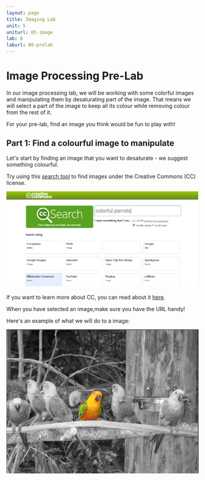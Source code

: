 ```yaml
---
layout: page
title: Imaging Lab
unit: 5
uniturl: 05-image
lab: 0
laburl: 00-prelab
---
```


Image Processing Pre-Lab
====================

In our image processing lab, we will be working with some colorful images and manipulating them by desaturating part of the image. That means we will select a part of the image to keep all its colour while removing colour from the rest of it. 

For your pre-lab, find an image you think would be fun to play with!

Part 1: Find a colourful image to manipulate
--------------------------------------------

Let's start by finding an image that you want to desaturate - we suggest something colourful.

Try using this [search tool](https://search.creativecommons.org/) to find images under the Creative Commons (CC) license.

![cc_search](cc.png)

If you want to learn more about CC, you can read about it [here](https://creativecommons.org/about/).

When you have selected an image,make sure you have the URL handy!

Here's an example of what we will do to a image:

![final_image](final_image.png) 


